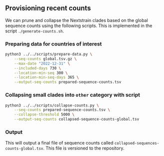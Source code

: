 ## Provisioning recent counts

We can prune and collapse the Nextstrain clades based on the global sequence counts using the following scripts. This is implemented in the script `./generate-counts.sh`.

### Preparing data for countries of interest

```bash
python3 ../../scripts/prepare-data.py \
    --seq-counts global.tsv.gz \
    --max-date "2022-12-31" \
    --included-days 730 \
    --location-min-seq 300 \
    --location-min-seq-days 365 \
    --output-seq-counts prepared-sequence-counts.tsv
```

### Collapsing small clades into `other` category with script

```bash
python3 ../../scripts/collapse-counts.py \
    --seq-counts prepared-sequence-counts.tsv \
    --collapse-threshold 5000 \
    --output-seq-counts collapsed-sequence-counts-global.tsv
```

### Output

This will output a final file of sequence counts called `collapsed-sequences-counts-global.tsv`. This file is versioned to the repository.
